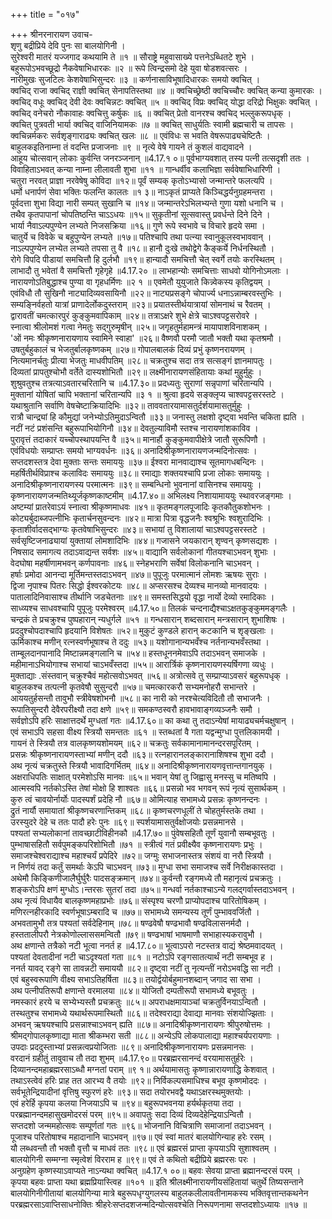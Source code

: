 +++
title = "०१७"

+++
श्रीनरनारायण उवाच-  
शृणु बद्रीप्रिये देवि पुनः सा बालयोगिनी ।  
सुरेश्वरी मातरं यज्जगाद कथयामि ते ॥१ ॥
सौराष्ट्रे महुवासाख्ये पत्तनेऽब्धितटे शुभे ।  
बहुरूपोऽभवच्छूद्रो नैकवेषाभिधारकः ॥२ ॥
रूपे त्विन्द्रसमो देहे युवा षोडशवत्सरः ।  
नारीमुखः सुजटिलः केशवेषाभिसुन्दरः ॥३ ॥
कर्णनासाविभूषादिधारकः समयो क्वचित् ।  
क्वचिद् राजा क्वचिद् राज्ञी क्वचित् सेनापतिस्तथा ॥४ ॥
क्वचिच्छ्रेष्ठी क्वचिच्चौरः क्वचित् कन्या कुमारकः ।  
क्वचिद् वधूः क्वचिद् देवी देवः क्वचिन्नटः क्वचित् ॥५ ॥
क्वचिद् विप्रः क्वचिद् योद्धा दरिद्रो भिक्षुकः क्वचित् ।  
क्वचिद् वनेचरो नौकावाहः क्वचित्तु कर्षुकः ॥६ ॥
क्वचित् प्रेतो वानरश्च क्वचिद् भल्लुकरूपधृक् ।  
क्वचित् पुत्रवती भार्या क्वचिद् वाजिनियामकः ॥७ ॥
क्वचित् साधुर्यतिः स्वामी ब्रह्मचारी च तापसः ।  
क्वचिन्नर्मकरः सर्वशृङ्गाराढ्यः क्वचित् खलः ॥८ ॥
एवंविधः स भवति वेषरूपाढ्यचेष्टितैः ।  
बाहुलकइतिनाम्ना तं वदन्ति प्रजाजनाः ॥९ ॥
नृत्ये वेषे गायने तं कुशलं वाद्यवादने ।  
आहूय चोत्सवान् लोकाः कुर्वन्ति जनरञ्जनान् ॥4.17.१ ०॥
पूर्वभाग्यवशात् तस्य पत्नी तत्सदृशी ततः ।  
विवाहिताऽभवत् कन्या नाम्ना लीलावती शुभा ॥११ ॥
गान्धर्वीव कलाभिज्ञा सर्ववेषाभिधारिणी ।  
चतुरा नरवत् प्राज्ञा नरवेषेषु कोविदा ॥१२॥
पूर्वं सम्यक् कृतोऽभ्यासो जन्मान्तरे फलत्यपि ।  
धर्मो धनार्पणं सेवा भक्तिः फलन्ति कालतः ॥१ ३॥
नाऽकृतं प्राप्यते किञ्चिद्धर्यनुग्रहमन्तरा ।  
पूर्वदत्ता शुभा विद्या नारी सम्पत् सुखानि च ॥१४॥
जन्मान्तरेऽभिलभ्यन्ते गुणा यशो धनानि च ।  
तथैव कृतपापानां चोपतिष्ठन्ति चाऽऽधयः ॥१५॥
सुकृतीनां सूत्सवास्तु प्रवर्धन्ते दिने दिने ।  
भार्या नैवाऽल्पपुण्येन लभ्यते निजसक्रिया ॥१६॥
गुणे रूपे स्वभावे च विचारे हृदये समा ।  
चातुर्ये च विवेके च बहुपुण्येन लभ्यते ॥१७॥
पतिश्चापि तथा पत्न्या स्वानुकूलस्वभाववान् ।  
नाऽल्पपुण्येन लभ्येत लभ्यते तपसा तु वै ॥१८॥
हानौ दुःखे तथोद्वेगे कैङ्कर्ये निर्धनस्थितौ ।  
रोगे विपदि पीडायां समचित्तौ हि दुर्लभौ ॥१९॥
हान्यादौ समचित्तौ चेत् स्वर्गे तयोः करस्थितम् ।  
लाभादौ तु भवेतां वै समचित्तौ गृहेगृहे ॥4.17.२० ॥
लाभहान्योः समचित्ताः साधवो योगिनोऽमलाः ।  
नारायणोऽतिबुद्धाश्च पुण्या वा गृहधर्मिणः ॥२ १ ॥
एवमेतौ युयुजाते किन्न्वेकस्य कृतिद्वयम् ।  
एवंविधौ तौ सुखिनौ नाट्यादिव्यवसायिनौ ॥२२॥
नाट्यप्रसङ्गे चोपार्ज्य धनाऽन्नाम्बरवस्तुभिः ।  
सम्यङ्निर्वहतो यात्रां प्राणादेर्लोकदुस्तराम् ॥२३॥
प्रयातस्तीर्थयात्रायां सोमनाथं च रैवतम् ।  
द्वारावतीं चमत्कारपुरं कुङ्कुमवापिकाम् ॥२४॥
तत्राऽक्षरे शुभे क्षेत्रे चाऽश्वपट्टसरोवरे ।  
स्नात्वा श्रीलोमशं गत्वा नेमतुः सद्गुरुमृषीन् ॥२५॥
जगृहतुर्महामन्त्रं मायापाशविनाशकम् ।  
'ओं नमः श्रीकृष्णनारायणाय स्वामिने स्वाहा' ॥२६॥
वैष्णवौ परमौ जातौ भक्तौ यथा कृतश्रमौ ।  
उषतुर्बहुकालं च भेजतुर्बालकृष्णकम् ॥२७॥
गोपालबालकं दिव्यं प्रभुं कृष्णनरायणम् ।  
नित्यमानर्चतुः प्रीत्या भेजतुः माधवीपतिम् ॥२८॥
चक्रतुश्च सदा तत्र सत्सङ्गं ज्ञानमापतुः ।  
दिव्यतां प्रापतुश्चोभौ वर्तेते दास्यशोभितौ ॥२९॥
लक्ष्मीनारायणसंहितायाः कथां मुहुर्मुहुः ।  
शुश्रुवतुश्च तत्रत्याऽवतारचरितानि च ॥4.17.३०॥
प्रदध्यतुः सुराणां सन्नृपाणां चरितान्यपि ।  
मुक्तानां योषितां चापि भक्तानां चरितान्यपि ॥३ १ ॥
श्रुत्वा हृदये सङ्क्लृप्य चाश्वपट्टसरस्तटे ।  
यथाश्रुतानि सर्वाणि वेषचेष्टाक्रियादिभिः ॥३२॥
ताववतारयामासतुर्दर्शयामासतुर्मुहुः ।  
रात्रौ चान्द्र्यां हि कौमुद्यां जनेभ्योऽतिमुदाऽन्वितौ ॥३३॥
जनास्तु लक्षशो दृष्ट्वा भवन्ति चकिता ह्यति ।  
नटीं नटं प्रशंसन्ति बहुरूपाभियोगिनौ ॥३४॥
देवतुल्याविमौ स्तश्च नारायणांशकाविव ।  
पुरावृत्तं तदाकारं यच्चोपस्थापयन्ति वै ॥३५॥
मानार्हौ कुङ्कुमवापीक्षेत्रे जातौ सुरूपिणौ ।  
एवंविधयोः सम्प्राप्तः समयो भाग्यवर्धनः ॥३६॥
अनादिश्रीकृष्णनारायणजन्मदिनोत्सवः ।  
सप्तदशस्तत्र देवा मुक्ताः सन्तः समाययुः ॥३७॥
ईश्वरा मानवाद्याश्च सूतमागधबन्दिनः ।  
महर्षितीर्थविप्राश्च कलाविदः समाययुः ॥३८॥
रमाद्याः शक्तयश्चापि प्रजा लोकाः समाययुः ।  
अनादिश्रीकृष्णनारायणस्य परमात्मनः ॥३९॥
सम्बन्धिनो भुवनानां वासिनश्च समाययुः ।  
कृष्णनारायणजन्मतिथ्यूर्जकृष्णकाष्टमीम् ॥4.17.४०॥
अभिलक्ष्य निशायामाययुः स्थावरजङ्गमाः ।  
अष्टम्यां प्रातरेवाऽयं स्नात्वा श्रीकृष्णमाधवः ॥४१॥
कृतमङ्गलपूजादिः कृतकौतुकशोभनः ।  
कोट्यर्बुदाब्जपत्नीभिः कृतार्चनसुवन्दनः ॥४२॥
मात्रा पित्रा वृद्धजनैः श्वश्रूभिः श्वशुरादिभिः ।  
कृताशीर्वादसद्भाग्यः कृतवेषाभिसुन्दरः ॥४३॥
सभायां तु विशालायां चाऽश्वपट्टसरस्तटे ।  
सर्वसृष्टिजनाढ्यायां युक्तायां लोमशादिभिः ॥४४॥
गजासने जयकारान् शृण्वन् कृष्णसद्यशः ।  
निषसाद समागत्य तदाऽवाद्यन्त सर्वशः ॥४५॥
वाद्यानि सर्वलोकानां गीतयश्चाऽभवन् शुभाः ।  
वेदघोषा महर्षीणामभवन् कर्णपावनाः ॥४६॥
स्नेहभराणि सर्वेषां विलोकनानि चाऽभवन् ।  
हर्षाः प्रमोदा आनन्दा मूर्तिमन्तस्तदाऽभवन् ॥४७॥
पुपूजुः परमात्मानं लोमशः ऋषयः सुराः ।  
द्विजा नृपाश्च पितरः सिद्धो ईश्वरकोटयः ॥४८॥
अप्सरसश्च देव्यश्च मानव्यो मानवादयः ।  
पातालादिनिवासाश्च तीर्थानि जडचेतनाः ॥४९॥
समस्तसिद्धयो वृद्धा नार्यो देव्यो रमादिकाः ।  
साध्व्यश्च साधवश्चापि पुपूजुः परमेश्वरम् ॥4.17.५०॥
तिलकं चन्दनाद्यैश्चाऽक्षतकुङ्कुममङ्गलैः ।  
चन्द्रकं ते प्रचक्रुश्च पुष्पहारान् न्यधुर्गले ॥५१ ॥
गन्धसारान् शब्दसारान् मन्त्रसारान् शुभाशिषः ।  
प्रददुश्चोपदाश्चापि हृदयानि विशेषतः ॥५२॥
मुकुटं कुण्डले हारान् कटकानि च शृङ्खलाः ।  
ऊर्मिकाश्च मणीन् रत्नस्वर्णभूषाश्च ते ददुः ॥५३॥
यशोगानान्यभवँश्च नर्तनान्यभवँस्तथा ।  
ताम्बूलदानपानादि मिष्टान्नमङ्गलानि च ॥५४॥
हस्तधूननमेवाऽपि तदाऽभवन् समाजके ।  
महीमानाऽभियोगाश्च सभायां चाऽभवँस्तदा ॥५५॥
आरार्त्रिकं कृष्णनारायणस्यर्षिगणा व्यधुः ।  
मुक्ताद्याः .संस्तवान् चक्रुश्चैवं महोत्सवोऽभवत् ॥५६॥
अत्रोत्सवे तु सम्प्राप्याऽवसरं बहुरूपधृक् ।  
बाहुलकश्च तत्पत्नी कृतवेषौ सुसुन्दरौ ॥५७॥
चमत्कारकरौ सभ्यमनोहरौ सभान्तरे ।  
आययतुर्हसन्तौ तावुभौ स्त्रीवेषशोभनौ ॥५८॥
का नारी को नरश्चेत्यविदितौ तौ सभाजनैः ।  
रूपातिसुन्दरौ देवैरपरीक्ष्यौ तदा क्षणे ॥५९॥
समकण्ठस्वरौ हावभावाङ्गव्यञ्जनैः समौ ।  
सर्वज्ञोऽपि हरिः साक्षात्तदर्थे मुग्धतां गतः ॥4.17.६०॥
का कथा तु तदाऽन्येषां मायाढ्यचर्मचक्षुषान् ।  
एवं सभाऽपि सहसा वीक्ष्य स्त्रियौ समन्ततः ॥६१ ॥
स्तब्धतां वै गता यद्वन्मुग्धा पुत्तलिकामयी ।  
गायनं ते स्त्रियौ तत्र वालकृष्णयशोमयम् ॥६२॥
चक्रतुः सर्वकामानामानन्दरसपूरितम् ।  
प्रसन्नः श्रीकृष्णनारायणस्ताभ्यां मणीन् ददौ ॥६३॥
रत्नहारानलङ्कारानाशिषश्च शुभा ददौ ।  
अथ नृत्यं चक्रतुस्ते स्त्रियौ भावादिगर्भितम् ॥६४॥
अनादिश्रीकृष्णनारायणवृत्तान्तगानयुक् ।  
अक्षराधिपतिः साक्षात् परमेशोऽसि मानवः ॥६५॥
भवान् येषां तु जिह्वासु मनस्सु च मतिष्वपि ।  
आत्मस्वपि नर्तकोऽस्ति तेषां मोक्षो हि शाश्वतः ॥६६॥
प्रसन्नो भव भगवन् रूपं नृत्यं सुसार्थकम् ।  
कुरु त्वं चावयोर्नार्योः पादस्पर्शं प्रदेहि नौ ॥६७॥
ओमित्याह सभामध्ये प्रसन्नः कृष्णनन्दनः ।  
द्रुतं नार्यौ समायातां श्रीकृष्णचरणान्तिकम् ॥६८॥
कृष्णचरणधूलीं ते चोहतुर्मस्तके तथा ।  
उरस्युदरे देहे च ततः पादौ हरेः पुनः ॥६९॥
स्पर्शयामासतुर्वक्षोजयोः प्रसन्नमानसे ।  
पश्यतां सभ्यलोकानां तावच्छाटीविहीनकौ ॥4.17.७०॥
पुंवेषसहितौ तूर्णं युवानौ सम्बभूवतुः ।  
पुम्भाषासहितौ सर्वपुमङ्कपरिशोभितौ ॥७१ ॥
स्त्रीत्वं गतं प्रवीक्ष्यैव कृष्णनारायणः प्रभुः ।  
समाजश्चेश्वराद्याश्च महाश्चर्यं प्रपेदिरे ॥७२॥
जग्मुः सभाजनास्तत्र संशयं वा नरौ स्त्रियौ ।  
न निर्णयं तदा कर्तुं समर्थाः केऽपि चाऽभवन् ॥७३॥
मुग्धा सभा समाजश्च सर्वे निरीक्षकास्तदा ।  
अथेमौ किङ्किणीजालैर्घुर्घुरैः पादसङ्क्रमान् ॥७४॥
कुर्वन्तौ रङ्गमध्ये तौ महानृत्यं प्रचक्रतुः ।  
शङ्करोऽपि क्षणं मुग्धोऽ।न्तरसः सुतरां तदा ॥७५॥
गन्धर्वा नर्तकाश्चाऽन्ये गलद्गर्वास्तदाऽभवन् ।  
अथ नृत्यं विधायैव बालकृष्णमहाप्रभोः ॥७६॥
संस्पृश्य चरणौ प्राप्योपदाश्च पारितोषिकम् ।  
मणिरत्नहीरकादि स्वर्णभूषाऽम्बरादि च ॥७७॥
सभामध्ये समन्यस्य तूर्णं पुम्भाववर्जितौ ।  
अभवतामुभौ तत्र पश्यतां सर्वदेहिनाम् ॥७८॥
षण्ढवेषौ षण्ढभावौ षण्ढविलासनर्मदौ ।  
हस्ततालीपरौ नेत्रकोणोल्लाससमन्वितौ ॥७९॥
षण्ढभाषां भाषमाणौ सभाहास्यकरावुभौ ।  
अथ क्षणान्ते तत्रैको नटी भूत्वा ननर्त ह ॥4.17.८०॥
भूत्वाऽपरो नटस्तत्र वाद्यं श्रेष्ठमवादयत् ।  
पश्यतां देवतादीनां नटी चाऽदृश्यतां गता ॥८१ ॥
नटोऽपि रङ्गसातत्यार्थं नटी सम्बभूव ह ।  
ननर्त यावद् रङ्गे सा तावन्नटी समाययौ ॥८२॥
दृष्ट्वा नटीं तु नृत्यन्तीं नरोऽभवद्धि सा नटी ।  
एवं बहुस्वरूपाणि वीक्ष्य सभाऽतिहर्षिता ॥८३॥
तयोर्द्वयोर्बहुमानशब्दान् जगाद सा सभा ।  
अथ पत्नीपतिरूपौ क्षणान्ते वरमालया ॥८४॥
योजितौ दम्पतीरूपौ सभामध्ये बभूवतुः ।  
नमस्कारं हरये च सभ्येभ्यस्तौ प्रचक्रतुः ॥८५॥
अपराधक्षमायाञ्चां चक्रतुर्विनयाऽन्वितौ ।  
तस्थतुश्च सभामध्ये यथार्थरूपमास्थितौ ॥८६॥
तदेश्वराद्या देवाद्या मानवाः संशयोज्झिताः ।  
अभवन् ऋषयश्चापि प्रसन्नाश्चाऽभवन् ह्यति ॥८७॥
अनादिश्रीकृष्णनारायणः श्रीपुरुषोत्तमः ।  
श्रीमद्गोपालकृष्णाद्या माता श्रीकम्भरा सती ॥८८॥
अन्येऽपि लोकपालाद्या महाश्चर्यपरायणाः ।  
उपदाः प्रददुस्ताभ्यां प्रसन्नत्वप्रयोजिताः ॥८९॥
अनादिश्रीकृष्णनारायणः प्रसन्नमानसः ।  
वरदानं ग्रहीतुं तावुवाच तौ तदा शुभम् ॥4.17.९०॥
परब्रह्मरसानन्दं वरयामासतुर्हरेः ।  
दिव्यानन्दमहाब्रह्मरसाऽब्धौ मग्नतां पराम् ॥९ १॥
अर्थयामासतुः कृष्णान्नारायणाद्धि केशवात् ।  
तथाऽस्त्वेवं हरिः प्राह तत आरभ्य वै तयोः ॥९२॥
निर्विकल्पसमाधिश्च बभूव कृष्णमोददः ।  
सर्वभूतेन्द्रियादीनां वृत्तिषु स्फुरणं हरेः ॥९३॥
सदा तयोरभवद्वै यथाऽक्षरस्थमुक्तयोः ।  
एवं हरेर्हि कृपया कलया निजयाऽपि च ॥९४॥
बहुरूपभवनया हर्यर्थकृतया तदा ।  
परब्रह्मानन्दमहासुखमोदरसं परम् ॥९५॥
अवापतुः सदा दिव्यं दिव्यदेहेन्द्रियाऽन्वितौ ।  
सप्तदशो जन्ममहोत्सवः सम्पूर्णतां गतः ॥९६॥
भोजनानि विचित्राणि समाजानां तदाऽभवन् ।  
पूजाश्च परितोषाश्च महादानानि चाऽभवन् ॥९७॥
एवं स्वां मातरं बालयोगिन्याह हरेः रसम् ।  
यौ लब्धवन्तौ तौ भक्तौ वृत्तौ च माधवं ततः ॥९८॥
एवं ब्रह्मरसं प्राप्ता कृपयाऽपि सुशाश्वतम् ।  
बालयोगिनी सम्मग्ना स्मृत्वेशं विरराम ह ॥९९॥
एवं ते कथितो बद्रीप्रिये ब्रह्मरसः परः ।  
अनुग्रहेण कृष्णस्याऽवाप्यते नाऽन्यथा क्वचित् ॥4.17.१ ००॥
बहवः सेवया प्राप्ता ब्रह्मानन्दरसं परम् ।  
कृपया बहवः प्राप्ता यथा ब्रह्मप्रियास्त्विह ॥१०१ ॥
इति श्रीलक्ष्मीनारायणीयसंहितायां चतुर्थे तिष्यसन्ताने बालयोगिनीगीतायां बालयोगिन्या मात्रे बहुरूपधृग्युगलस्य बाहुलकलीलावतीनामकस्य भक्तिवृत्तान्तकथनेन परब्रह्मरसाऽवाप्तिसाधनोक्तिः श्रीहरेःसप्तदशजन्मदिन्योत्सवश्चेति निरूपणनामा सप्तदशोऽध्यायः ॥१७ ॥
    
